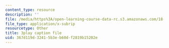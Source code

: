 ```yaml
---
content_type: resource
description: ''
file: /media/https%3A/open-learning-course-data-rc.s3.amazonaws.com/18-01sc-single-variable-calculus-fall-2010/367d119d32415b3eb60df2819b15202e_CXKoCMVqM9s.vtt
file_type: application/x-subrip
resourcetype: Other
title: 3play caption file
uid: 367d119d-3241-5b3e-b60d-f2819b15202e
---
```

